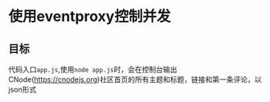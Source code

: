 # 使用eventproxy控制并发


## 目标

代码入口`app.js`,使用`node app.js`时，会在控制台输出CNode(https://cnodejs.org)社区首页的所有主题和标题，链接和第一条评论，以json形式


